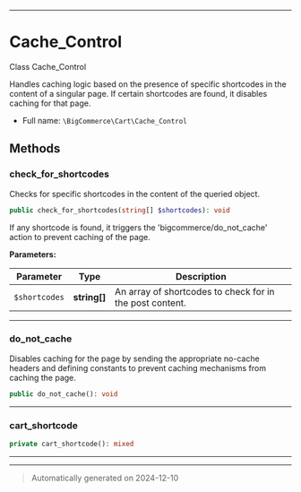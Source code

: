 ***

# Cache_Control

Class Cache_Control

Handles caching logic based on the presence of specific shortcodes in the content of a singular page.
If certain shortcodes are found, it disables caching for that page.

* Full name: `\BigCommerce\Cart\Cache_Control`




## Methods


### check_for_shortcodes

Checks for specific shortcodes in the content of the queried object.

```php
public check_for_shortcodes(string[] $shortcodes): void
```

If any shortcode is found, it triggers the 'bigcommerce/do_not_cache' action to prevent caching of the page.






**Parameters:**

| Parameter | Type | Description |
|-----------|------|-------------|
| `$shortcodes` | **string[]** | An array of shortcodes to check for in the post content. |





***

### do_not_cache

Disables caching for the page by sending the appropriate no-cache headers
and defining constants to prevent caching mechanisms from caching the page.

```php
public do_not_cache(): void
```












***

### cart_shortcode



```php
private cart_shortcode(): mixed
```












***


***
> Automatically generated on 2024-12-10
